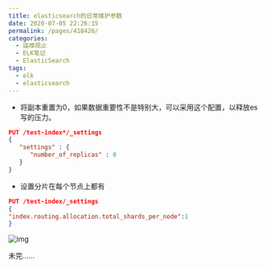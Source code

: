 ```yaml
---
title: elasticsearch的日常维护参数
date: 2020-07-05 22:26:15
permalink: /pages/418426/
categories:
  - 运维观止
  - ELK笔记
  - ElasticSearch
tags:
  - elk
  - elasticsearch
---
```


- 将副本重置为0，如果数据重要性不是特别大，可以采用这个配置，以释放es写的压力。

```json
PUT /test-index*/_settings
{
   "settings" : {
      "number_of_replicas" : 0
   }
}
```

- 设置分片在每个节点上都有

```json
PUT /test-index/_settings
{
"index.routing.allocation.total_shards_per_node":1
}
```

![img](https://tvax1.sinaimg.cn/large/71cfeb93ly1gf8j90jub3j20no0zk432.jpg)

未完……
